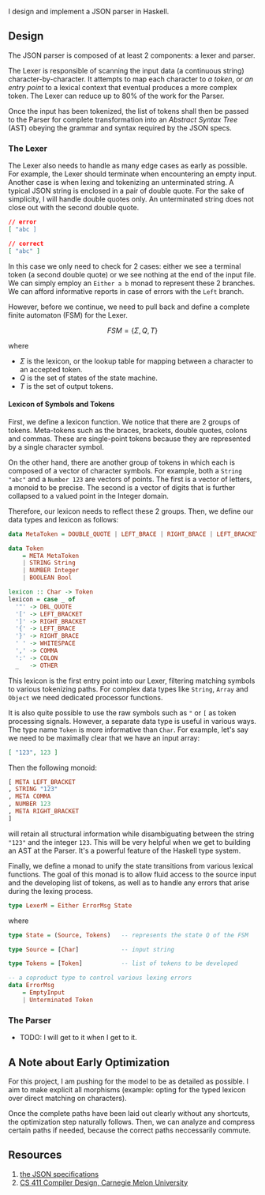 I design and implement a JSON parser in Haskell.

## Design

The JSON parser is composed of at least 2 components: a lexer and parser.

The Lexer is responsible of scanning the input data (a continuous string) character-by-character. It attempts to map each character to _a token_, or _an entry point_ to a lexical context that eventual produces a more complex token. The Lexer can reduce up to 80% of the work for the Parser.

Once the input has been tokenized, the list of tokens shall then be passed to the Parser for complete transformation into an _Abstract Syntax Tree_ (AST) obeying the grammar and syntax required by the JSON specs.

### The Lexer

The Lexer also needs to handle as many edge cases as early as possible. For example, the Lexer should terminate when encountering an empty input. Another case is when lexing and tokenizing an unterminated string. A typical JSON string is enclosed in a pair of double quote. For the sake of simplicity, I will handle double quotes only. An unterminated string does not close out with the second double quote.

```json
// error
[ "abc ]
```
```json
// correct
[ "abc" ]
```

In this case we only need to check for 2 cases: either we see a terminal token (a second double quote) or we see nothing at the end of the input file. We can simply employ an `Either a b` monad to represent these 2 branches. We can afford informative reports in case of errors with the `Left` branch.

However, before we continue, we need to pull back and define a complete finite automaton (FSM) for the Lexer.

$$
FSM = \{ \Sigma, Q, T \}
$$

where
- $\Sigma$ is the lexicon, or the lookup table for mapping between a character to an accepted token.
- $Q$ is the set of states of the state machine.
- $T$ is the set of output tokens.

#### Lexicon of Symbols and Tokens

First, we define a lexicon function. We notice that there are 2 groups of tokens. Meta-tokens such as the braces, brackets, double quotes, colons and commas. These are single-point tokens because they are represented by a single character symbol.

On the other hand, there are another group of tokens in which each is composed of a vector of character symbols. For example, both a `String "abc"` and a `Number 123` are vectors of points. The first is a vector of letters, a monoid to be precise. The second is a vector of digits that is further collapsed to a valued point in the Integer domain.

Therefore, our lexicon needs to reflect these 2 groups. Then, we define our data types and lexicon as follows:

```hs
data MetaToken = DOUBLE_QUOTE | LEFT_BRACE | RIGHT_BRACE | LEFT_BRACKET | RIGHT_BRACKET | WHITESPACE | COMMA | COLON | OTHER

data Token
    = META MetaToken
    | STRING String
    | NUMBER Integer
    | BOOLEAN Bool

lexicon :: Char -> Token
lexicon = case _ of
  '"' -> DBL_QUOTE
  '[' -> LEFT_BRACKET
  ']' -> RIGHT_BRACKET
  '{' -> LEFT_BRACE
  '}' -> RIGHT_BRACE
  ' ' -> WHITESPACE
  ',' -> COMMA
  ':' -> COLON
  _   -> OTHER
```

This lexicon is the first entry point into our Lexer, filtering matching symbols to various tokenizing paths. For complex data types like `String`, `Array` and `Object` we need dedicated processor functions.

It is also quite possible to use the raw symbols such as `"` or `[` as token processing signals. However, a separate data type is useful in various ways. The type name `Token` is more informative than `Char`. For example, let's say we need to be maximally clear that we have an input array:

```json
[ "123", 123 ]
```

Then the following monoid:

```hs
[ META LEFT_BRACKET
, STRING "123"
, META COMMA
, NUMBER 123
, META RIGHT_BRACKET
]
```

will retain all structural information while disambiguating between the string `"123"` and the integer `123`. This will be very helpful when we get to building an AST at the Parser. It's a powerful feature of the Haskell type system.

Finally, we define a monad to unify the state transitions from various lexical functions. The goal of this monad is to allow fluid access to the source input and the developing list of tokens, as well as to handle any errors that arise during the lexing process.

```hs
type LexerM = Either ErrorMsg State
```

where

```hs
type State = (Source, Tokens)   -- represents the state Q of the FSM

type Source = [Char]            -- input string

type Tokens = [Token]           -- list of tokens to be developed

-- a coproduct type to control various lexing errors
data ErrorMsg
    = EmptyInput
    | Unterminated Token
```

### The Parser

- TODO: I will get to it when I get to it.

## A Note about Early Optimization

For this project, I am pushing for the model to be as detailed as possible. I aim to make explicit all morphisms (example: opting for the typed lexicon over direct matching on characters).

Once the complete paths have been laid out clearly without any shortcuts, the optimization step naturally follows. Then, we can analyze and compress certain paths if needed, because the correct paths neccessarily commute.

## Resources

1. [the JSON specifications](https://www.json.org/json-en.html)
2. [CS 411 Compiler Design, Carnegie Melon University](https://www.cs.cmu.edu/~janh/courses/411/17/schedule.html)

